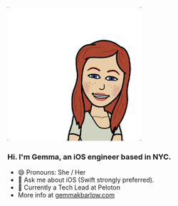 <img src="https://github.com/gemmakbarlow/gemmakbarlow/blob/master/gemma-hi-banner.png?raw=true " alt="Gemma's Bitmoji. Image of a woman smiling." /></td>


### Hi. I'm Gemma, an iOS engineer based in NYC. 

- 😄 Pronouns: She / Her
- 💬 Ask me about iOS (Swift strongly preferred). 
- 🚴 Currently a Tech Lead at Peloton
- More info at <a href="https://www.gemmakbarlow.com">gemmakbarlow.com</a>

